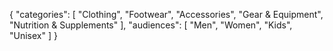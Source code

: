 {
  "categories": [
    "Clothing",
    "Footwear",
    "Accessories",
    "Gear & Equipment",
    "Nutrition & Supplements"
  ],
  "audiences": [
    "Men",
    "Women",
    "Kids",
    "Unisex"
  ]
}
